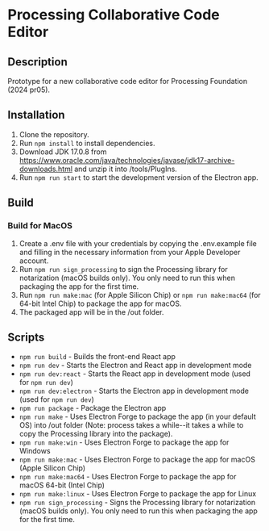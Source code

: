 # Processing Collaborative Code Editor

## Description
Prototype for a new collaborative code editor for Processing Foundation (2024 pr05).

## Installation
1. Clone the repository.
2. Run `npm install` to install dependencies.
3. Download JDK 17.0.8 from https://www.oracle.com/java/technologies/javase/jdk17-archive-downloads.html and unzip it into /tools/PlugIns.
4. Run `npm run start` to start the development version of the Electron app.

## Build
### Build for MacOS
1. Create a .env file with your credentials by copying the .env.example file and filling in the necessary information from your Apple Developer account.
2. Run `npm run sign_processing` to sign the Processing library for notarization (macOS builds only). You only need to run this when packaging the app for the first time.
3. Run `npm run make:mac` (for Apple Silicon Chip) or `npm run make:mac64` (for 64-bit Intel Chip) to package the app for macOS.
4. The packaged app will be in the /out folder.

## Scripts
- `npm run build` - Builds the front-end React app
- `npm run dev` - Starts the Electron and React app in development mode
- `npm run dev:react` - Starts the React app in development mode (used for `npm run dev`)
- `npm run dev:electron` - Starts the Electron app in development mode (used for `npm run dev`)
- `npm run package` - Package the Electron app
- `npm run make` - Uses Electron Forge to package the app (in your default OS) into /out folder (Note: process takes a while--it takes a while to copy the Processing library into the package).
- `npm run make:win` - Uses Electron Forge to package the app for Windows
- `npm run make:mac` - Uses Electron Forge to package the app for macOS (Apple Silicon Chip)
- `npm run make:mac64` - Uses Electron Forge to package the app for macOS 64-bit (Intel Chip)
- `npm run make:linux` - Uses Electron Forge to package the app for Linux
- `npm run sign_processing` - Signs the Processing library for notarization (macOS builds only). You only need to run this when packaging the app for the first time.

